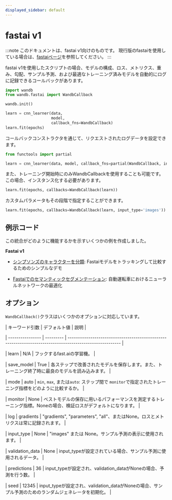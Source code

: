 ```yaml
---
displayed_sidebar: default
---
```

# fastai v1

:::note
このドキュメントは、fastai v1向けのものです。
現行版のfastaiを使用している場合は、[fastaiページ](../intro.md)を参照してください。
:::

fastai v1を使用したスクリプトの場合、モデルの構成、ロス、メトリクス、重み、勾配、サンプル予測、および最適なトレーニング済みモデルを自動的にログに記録できるコールバックがあります。

```python
import wandb
from wandb.fastai import WandbCallback

wandb.init()

learn = cnn_learner(data,
                    model,
                    callback_fns=WandbCallback)
learn.fit(epochs)
```

コールバックコンストラクタを通じて、リクエストされたログデータを設定できます。

```python
from functools import partial

learn = cnn_learner(data, model, callback_fns=partial(WandbCallback, input_type='images'))
```

また、トレーニング開始時にのみWandbCallbackを使用することも可能です。この場合、インスタンス化する必要があります。
```python
learn.fit(epochs, callbacks=WandbCallback(learn))
```

カスタムパラメータもその段階で指定することができます。

```python
learn.fit(epochs, callbacks=WandbCallback(learn, input_type='images'))
```

## 例示コード

この統合がどのように機能するかを示すいくつかの例を作成しました。

**Fastai v1**

* [シンプソンズのキャラクターを分類](https://github.com/borisdayma/simpsons-fastai): Fastaiモデルをトラッキングして比較するためのシンプルなデモ

* [Fastaiでのセマンティックセグメンテーション](https://github.com/borisdayma/semantic-segmentation): 自動運転車におけるニューラルネットワークの最適化

## オプション

`WandbCallback()`クラスはいくつかのオプションに対応しています。

| キーワード引数     | デフォルト値 | 説明                                                                                                   |

| ---------------- | --------- | -------------------------------------------------------------------------------------------------------- |

| learn            | N/A       | フックするfast.aiの学習機。                                                                               |

| save_model       | True      | 各ステップで改善されたモデルを保存します。また、トレーニング終了時に最良のモデルを読み込みます。            |

| mode             | auto      | `min`, `max`, または`auto`: ステップ間で `monitor`で指定されたトレーニング指標をどのように比較するか。 |

| monitor          | None      | ベストモデルの保存に用いるパフォーマンスを測定するトレーニング指標。Noneの場合、検証ロスがデフォルトになります。 |

| log              | gradients | "gradients", "parameters", "all"、またはNone。ロスとメトリクスは常に記録されます。                      |

| input_type       | None      | "images" または None。サンプル予測の表示に使用されます。                                                   |

| validation_data  | None      | input_typeが設定されている場合、サンプル予測に使用されるデータ。                                       |

| predictions      | 36        | input_typeが設定され、validation_dataがNoneの場合、予測を行う数。                                       |

| seed             | 12345     | input_typeが設定され、validation_dataがNoneの場合、サンプル予測のためのランダムジェネレータを初期化。   |